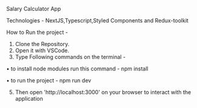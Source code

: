 Salary Calculator App

Technologies -
NextJS,Typescript,Styled Components and Redux-toolkit

How to Run the project -
1.	Clone the Repository.
2.	Open it with VSCode.
3.	Type Following commands on the terminal -
   
•	to install node modules run this command - npm install

•	to run the project - npm run dev

5.	Then open 'http://localhost:3000' on your browser to interact with the application


